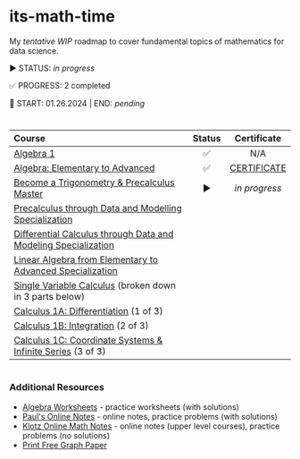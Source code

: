 # its-math-time
My _tentative WIP_ roadmap to cover fundamental topics of mathematics for data science.

▶️ STATUS: _in progress_

✅ PROGRESS: 2 completed


📆 START: 01.26.2024 | END: _pending_

#



| Course | Status | Certificate | 
| :--- | :---: | :---: |
| [Algebra 1](https://www.khanacademy.org/math/algebra) | ✅ | N/A |
| [Algebra: Elementary to Advanced](https://www.coursera.org/specializations/algebra-elementary-to-advanced) | ✅ | [CERTIFICATE](https://coursera.org/share/0f0899c13358c67122cf98c9abd337f2) |
| [Become a Trigonometry & Precalculus Master](https://uci.udemy.com/course/trig-by-krista-king/) | ▶️ | _in progress_
| [Precalculus through Data and Modelling Specialization](https://www.coursera.org/specializations/precalculus-data-modelling) | 
| [Differential Calculus through Data and Modeling Specialization](https://www.coursera.org/specializations/differential-calculus-data-modeling) |
| [Linear Algebra from Elementary to Advanced Specialization](https://www.coursera.org/specializations/linear-algebra-elementary-to-advanced) |
| [Single Variable Calculus](https://ocw.mit.edu/courses/18-01sc-single-variable-calculus-fall-2010/)  (broken down in 3 parts below)
| [Calculus 1A: Differentiation](https://mitxonline.mit.edu/courses/course-v1:MITxT+18.01.1x/) (1 of 3)
| [Calculus 1B: Integration](https://openlearninglibrary.mit.edu/courses/course-v1:MITx+18.01.2x+3T2019/about) (2 of 3)
| [Calculus 1C: Coordinate Systems & Infinite Series](https://mitxonline.mit.edu/courses/course-v1:MITxT+18.01.3x/) (3 of 3)

#

### Additional Resources
* [Algebra Worksheets](https://math-drills.com/algebra.php) - practice worksheets (with solutions)
* [Paul's Online Notes](https://tutorial.math.lamar.edu/) - online notes, practice problems (with solutions)
* [Klotz Online Math Notes](https://math.hunter.cuny.edu/klotzmathnotes/) - online notes (upper level courses), practice problems (no solutions)
* [Print Free Graph Paper](https://www.printfreegraphpaper.com/)
